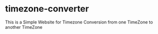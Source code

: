 # timezone-converter
This is a Simple Website for Timezone Conversion from one TimeZone to another TimeZone 
